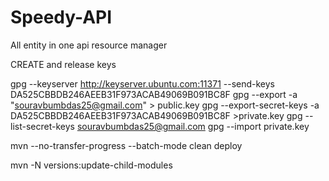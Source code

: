 # Speedy-API

All entity in one api resource manager

CREATE and release keys

gpg --keyserver http://keyserver.ubuntu.com:11371 --send-keys DA525CBBDB246AEEB31F973ACAB49069B091BC8F 
gpg --export -a "souravbumbdas25@gmail.com" > public.key 
gpg --export-secret-keys -a DA525CBBDB246AEEB31F973ACAB49069B091BC8F >private.key 
gpg --list-secret-keys souravbumbdas25@gmail.com 
gpg --import private.key


mvn --no-transfer-progress --batch-mode clean deploy

mvn -N versions:update-child-modules